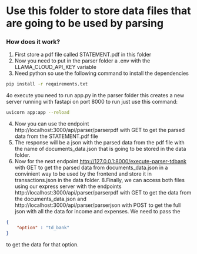 # Use this folder to store data files that are going to be used by parsing

### How does it work?

1. First store a pdf file called STATEMENT.pdf in this folder
2. Now you need to put in the parser folder a .env with the LLAMA_CLOUD_API_KEY variable
3. Need python so use the following command to install the dependencies
```bash
pip install -r requirements.txt
```
4o execute you need to run app.py in the parser folder this creates a new server running with fastapi on port 8000 to run just use this command:
```bash
uvicorn app:app --reload
```
4. Now you can use the endpoint http://localhost:3000/api/parser/parserpdf with GET to get the parsed data from the STATEMENT.pdf file
6. The response will be a json with the parsed data from the pdf file with the name of documents_data.json that is going to be stored in the data folder.
7. Now for the next endpoint http://127.0.0.1:8000/execute-parser-tdbank with GET to get the parsed data from documents_data.json in a convinient way to be used by the frontend and store it in transactions.json in the data folder.
8.Finally, we can access both files using our express server with the endpoints http://localhost:3000/api/parser/parserpdf with GET to get the data from the documents_data.json and http://localhost:3000/api/parser/parserjson with POST to get the full json with all the data for income and expenses. We need to pass the 
```json
{
    "option" : "td_bank"
}
```
to get the data for that option.